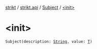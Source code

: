 [strikt](../../index.md) / [strikt.api](../index.md) / [Subject](index.md) / [&lt;init&gt;](./-init-.md)

# &lt;init&gt;

`Subject(description: `[`String`](https://kotlinlang.org/api/latest/jvm/stdlib/kotlin/-string/index.html)`, value: `[`T`](index.md#T)`)`